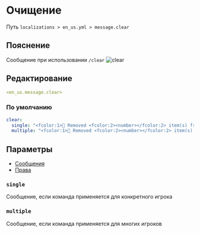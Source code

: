 # Очищение
Путь `localizations > en_us.yml > message.clear`

## Пояснение
Сообщение при использовании `/clear`
![clear](/clear.png)

## Редактирование
```yaml
<en_us.message.clear>
```

### По умолчанию
```yaml
clear:
  single: "<fcolor:1>🌊 Removed <fcolor:2><number></fcolor:2> item(s) from player <display_name>"
  multiple: "<fcolor:1>🌊 Removed <fcolor:2><number></fcolor:2> item(s) from <fcolor:2><count></fcolor:2> players"
```

## Параметры

- [Сообщения](/docs/message/clear/)
- [Права](/docs/permission/message/clear/)

### `single`

Сообщение, если команда применяется для конкретного игрока

### `multiple`

Сообщение, если команда применяется для многих игроков